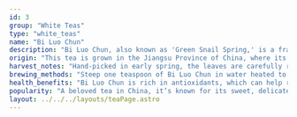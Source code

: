 ```yaml
---
id: 3
group: "White Teas"
type: "white_teas"
name: "Bi Luo Chun"
description: "Bi Luo Chun, also known as 'Green Snail Spring,' is a fragrant Chinese white teas with a delicate, floral flavor and tight, curled leaves."
origin: "This tea is grown in the Jiangsu Province of China, where its unique appearance and fragrance are highly regarded."
harvest_notes: "Hand-picked in early spring, the leaves are carefully rolled into tight spirals to preserve their fresh, floral character."
brewing_methods: "Steep one teaspoon of Bi Luo Chun in water heated to 80°C (176°F) for 2-3 minutes to reveal its aromatic notes."
health_benefits: "Bi Luo Chun is rich in antioxidants, which can help reduce stress and support cognitive function."
popularity: "A beloved tea in China, it’s known for its sweet, delicate flavor and enchanting aroma."
layout: ../../../layouts/teaPage.astro
---
```

